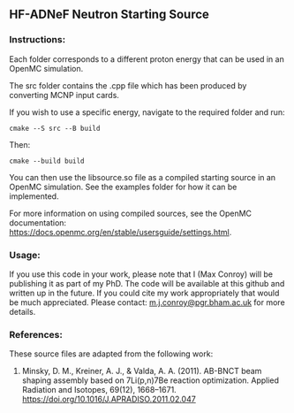 ## HF-ADNeF Neutron Starting Source

### Instructions:
Each folder corresponds to a different proton energy that can be used in an OpenMC simulation.

The src folder contains the .cpp file which has been produced by converting MCNP input cards.

If you wish to use a specific energy, navigate to the required folder and run:

```cmake --S src --B build```

Then:

```cmake --build build```

You can then use the libsource.so file as a compiled starting source in an OpenMC simulation. See the examples folder for how it can be implemented.

For more information on using compiled sources, see the OpenMC documentation: https://docs.openmc.org/en/stable/usersguide/settings.html.

### Usage:
If you use this code in your work, please note that I (Max Conroy) will be publishing it as part of my PhD. The code will be available at this github and written up in the future. If you could cite my work appropriately that would be much appreciated.
Please contact: m.j.conroy@pgr.bham.ac.uk for more details.


### References:
These source files are adapted from the following work:

1) Minsky, D. M., Kreiner, A. J., & Valda, A. A. (2011). AB-BNCT beam shaping assembly based on 7Li(p,n)7Be reaction optimization. Applied Radiation and Isotopes, 69(12), 1668–1671. https://doi.org/10.1016/J.APRADISO.2011.02.047
